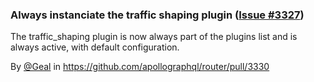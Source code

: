 ### Always instanciate the traffic shaping plugin ([Issue #3327](https://github.com/apollographql/router/issues/3327))

The traffic_shaping plugin is now always part of the plugins list and is always active, with default configuration.

By [@Geal](https://github.com/Geal) in https://github.com/apollographql/router/pull/3330